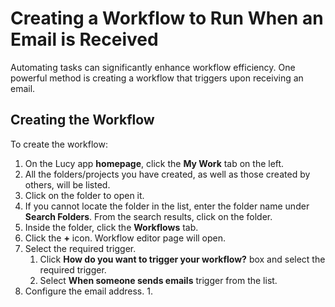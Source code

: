 # Creating a Workflow to Run When an Email is Received

Automating tasks can significantly enhance workflow efficiency. One powerful method is creating a workflow that triggers upon receiving an email.

## Creating the Workflow

To create the workflow:

1. On the Lucy app **homepage**, click the **My Work** tab on the left.&#x20;
2. All the folders/projects you have created, as well as those created by others, will be listed.&#x20;
3. Click on the folder to open it.&#x20;
4. If you cannot locate the folder in the list, enter the folder name under **Search Folders**. From the search results, click on the folder.
5. Inside the folder, click the **Workflows** tab.
6. Click the **+** icon. Workflow editor page will open.
7. Select the required trigger.
   1. Click **How do you want to trigger your workflow?** box and select the required trigger.
   2. Select **When someone sends emails** trigger from the list.
8. Configure the email address.
   1.

